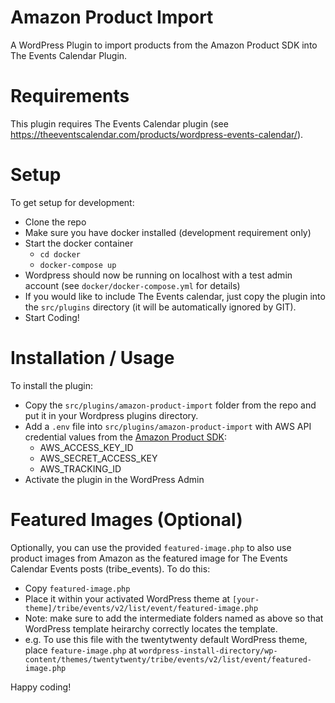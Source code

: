 # Amazon Product Import
A WordPress Plugin to import products from the Amazon Product SDK into The Events Calendar Plugin.

# Requirements

This plugin requires The Events Calendar plugin (see https://theeventscalendar.com/products/wordpress-events-calendar/).

# Setup

To get setup for development:

 - Clone the repo
 - Make sure you have docker installed (development requirement only)
 - Start the docker container
   - `cd docker`
   - `docker-compose up`
 - Wordpress should now be running on localhost with a test admin account
   (see `docker/docker-compose.yml` for details)
 - If you would like to include The Events calendar, just copy the plugin into the `src/plugins` directory (it will be automatically ignored by GIT).
 - Start Coding!

# Installation / Usage

To install the plugin:

 - Copy the `src/plugins/amazon-product-import` folder from the repo and put it in your 
   Wordpress plugins directory.
 - Add a `.env` file into `src/plugins/amazon-product-import` with AWS API credential values from the [Amazon Product SDK](https://webservices.amazon.com/paapi5/documentation/):
   - AWS_ACCESS_KEY_ID
   - AWS_SECRET_ACCESS_KEY
   - AWS_TRACKING_ID
 - Activate the plugin in the WordPress Admin

# Featured Images (Optional)

Optionally, you can use the provided `featured-image.php` to also use product images from Amazon as the featured image for The Events Calendar Events posts (tribe_events). To do this:

 - Copy `featured-image.php`
 - Place it within your activated WordPress theme at 
    `[your-theme]/tribe/events/v2/list/event/featured-image.php`
 - Note: make sure to add the intermediate folders named as above so that WordPress template heirarchy correctly locates the template.
 - e.g. To use this file with the twentytwenty default WordPress theme, place `feature-image.php` at
 `wordpress-install-directory/wp-content/themes/twentytwenty/tribe/events/v2/list/event/featured-image.php`

Happy coding!